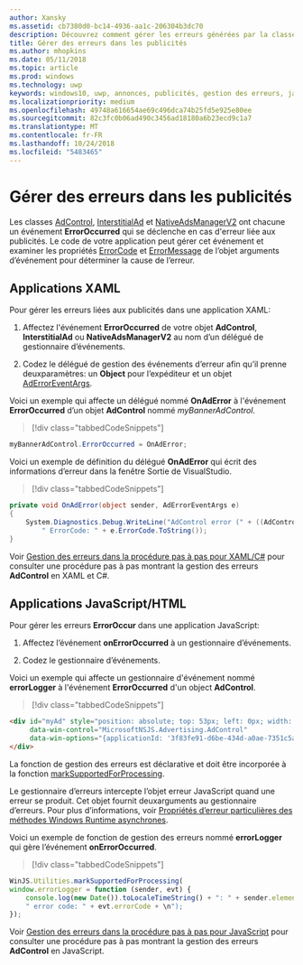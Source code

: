 ```yaml
---
author: Xansky
ms.assetid: cb7380d0-bc14-4936-aa1c-206304b3dc70
description: Découvrez comment gérer les erreurs générées par la classe AdControl dans les bibliothèques de publicités Microsoft.
title: Gérer des erreurs dans les publicités
ms.author: mhopkins
ms.date: 05/11/2018
ms.topic: article
ms.prod: windows
ms.technology: uwp
keywords: windows10, uwp, annonces, publicités, gestion des erreurs, javascript, XAML, c#
ms.localizationpriority: medium
ms.openlocfilehash: 49748a616654ae69c496dca74b25fd5e925e80ee
ms.sourcegitcommit: 82c3fc0b06ad490c3456ad18180a6b23ecd9c1a7
ms.translationtype: MT
ms.contentlocale: fr-FR
ms.lasthandoff: 10/24/2018
ms.locfileid: "5483465"
---
```

# <a name="handle-ad-errors"></a>Gérer des erreurs dans les publicités

Les classes [AdControl](https://docs.microsoft.com/uwp/api/microsoft.advertising.winrt.ui.adcontrol), [InterstitialAd](https://docs.microsoft.com/uwp/api/microsoft.advertising.winrt.ui.interstitialad) et [NativeAdsManagerV2](https://docs.microsoft.com/uwp/api/microsoft.advertising.winrt.ui.nativeadsmanagerv2) ont chacune un événement **ErrorOccurred** qui se déclenche en cas d'erreur liée aux publicités. Le code de votre application peut gérer cet événement et examiner les propriétés [ErrorCode](https://docs.microsoft.com/uwp/api/microsoft.advertising.winrt.ui.aderroreventargs.errorcode) et [ErrorMessage](https://docs.microsoft.com/uwp/api/microsoft.advertising.winrt.ui.aderroreventargs.errormessage) de l’objet arguments d’événement pour déterminer la cause de l’erreur.

<span id="bkmk-dotnet"/>

## <a name="xaml-apps"></a>Applications XAML

Pour gérer les erreurs liées aux publicités dans une application XAML:

1. Affectez l'événement **ErrorOccurred** de votre objet **AdControl**, **InterstitialAd** ou **NativeAdsManagerV2** au nom d’un délégué de gestionnaire d’événements.

2. Codez le délégué de gestion des événements d’erreur afin qu’il prenne deuxparamètres: un **Object** pour l’expéditeur et un objet [AdErrorEventArgs](https://docs.microsoft.com/uwp/api/microsoft.advertising.winrt.ui.aderroreventargs).

Voici un exemple qui affecte un délégué nommé **OnAdError** à l'événement **ErrorOccurred** d’un objet **AdControl** nommé *myBannerAdControl*.

> [!div class="tabbedCodeSnippets"]
``` csharp
myBannerAdControl.ErrorOccurred = OnAdError;
```

Voici un exemple de définition du délégué **OnAdError** qui écrit des informations d’erreur dans la fenêtre Sortie de VisualStudio.

> [!div class="tabbedCodeSnippets"]
``` csharp
private void OnAdError(object sender, AdErrorEventArgs e)
{
    System.Diagnostics.Debug.WriteLine("AdControl error (" + ((AdControl)sender).Name + "): " + e.Error +
        " ErrorCode: " + e.ErrorCode.ToString());
}
```

Voir [Gestion des erreurs dans la procédure pas à pas pour XAML/C#](error-handling-in-xamlc-walkthrough.md) pour consulter une procédure pas à pas montrant la gestion des erreurs **AdControl** en XAML et C#.

<span id="bkmk-javascript"/>

## <a name="javascripthtml-apps"></a>Applications JavaScript/HTML

Pour gérer les erreurs **ErrorOccur** dans une application JavaScript:

1.  Affectez l’événement **onErrorOccurred** à un gestionnaire d’événements.

2.  Codez le gestionnaire d’événements.

Voici un exemple qui affecte un gestionnaire d'événement nommé **errorLogger** à l'événement **ErrorOccurred** d'un object **AdControl**.

> [!div class="tabbedCodeSnippets"]
``` html
<div id="myAd" style="position: absolute; top: 53px; left: 0px; width: 250px; height: 250px; z-index: 1"
     data-win-control="MicrosoftNSJS.Advertising.AdControl"
     data-win-options="{applicationId: '3f83fe91-d6be-434d-a0ae-7351c5a997f1', adUnitId: 'test', onErrorOccurred: errorLogger}">
</div>
```

La fonction de gestion des erreurs est déclarative et doit être incorporée à la fonction [markSupportedForProcessing](http://msdn.microsoft.com/library/windows/apps/Hh967819.aspx).

Le gestionnaire d’erreurs intercepte l’objet erreur JavaScript quand une erreur se produit. Cet objet fournit deuxarguments au gestionnaire d’erreurs. Pour plus d’informations, voir [Propriétés d’erreur particulières des méthodes Windows Runtime asynchrones](http://msdn.microsoft.com/library/windows/apps/hh994690.aspx).

Voici un exemple de fonction de gestion des erreurs nommé **errorLogger** qui gère l’événement **onErrorOccurred**.

> [!div class="tabbedCodeSnippets"]
``` javascript
WinJS.Utilities.markSupportedForProcessing(
window.errorLogger = function (sender, evt) {
    console.log(new Date()).toLocaleTimeString() + ": " + sender.element.id + " error: " + evt.errorMessage +
    " error code: " + evt.errorCode + \n");
});
```

Voir [Gestion des erreurs dans la procédure pas à pas pour JavaScript](error-handling-in-javascript-walkthrough.md) pour consulter une procédure pas à pas montrant la gestion des erreurs **AdControl** en JavaScript.
